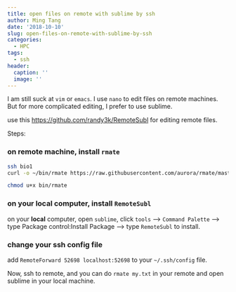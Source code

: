 ```yaml
---
title: open files on remote with sublime by ssh
author: Ming Tang
date: '2018-10-10'
slug: open-files-on-remote-with-sublime-by-ssh
categories:
  - HPC
tags:
  - ssh
header:
  caption: ''
  image: ''
---
```


I am still suck at `vim` or `emacs`. I use `nano` to edit files on remote machines. But for more complicated editing, I prefer to use sublime.

use this https://github.com/randy3k/RemoteSubl for editing remote files.

Steps:

### on remote machine, install `rmate`
```bash
ssh bio1
curl -o ~/bin/rmate https://raw.githubusercontent.com/aurora/rmate/master/rmate

chmod u+x bin/rmate
```

### on your local computer, install `RemoteSubl`

on your **local** computer, open `sublime`, click `tools` --> `Command Palette` --> type Package control:Install Package --> type `RemoteSubl` to install.

### change your ssh config file

add `RemoteForward 52698 localhost:52698` to your `~/.ssh/config` file.

Now,  ssh to remote, and you can do `rmate my.txt` in your remote and open sublime in your local machine.
